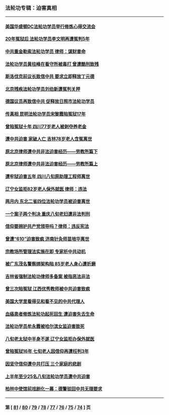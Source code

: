 ### 法轮功专辑：迫害真相
---
#### [美国华盛顿DC法轮功学员举行修炼心得交流会](../../pages/nf4379/n14080995.md?09260430) 
#### [20年冤狱后 法轮功学员李文明再遭冤判5年](../../pages/nf4379/n14079447.md?09260430) 
#### [中共重金勒索法轮功学员 律师：谋财害命](../../pages/nf4379/n14079477.md?09260430) 
#### [法轮功学员黄柱峰在看守所被毒打 曾遭酷刑致残](../../pages/nf4379/n14077119.md?09260430) 
#### [斯洛伐克前议长致信中共 要求立即释放丁元德](../../pages/nf4379/n14074619.md?09260430) 
#### [北京残疾法轮功学员刘伯新遭冤判关押](../../pages/nf4379/n14069619.md?09260430) 
#### [德国议员再致信中共 促释放日照市法轮功学员](../../pages/nf4379/n14069901.md?09260430) 
#### [传真相 昆明法轮功学员宋黎霞陷冤狱17年](../../pages/nf4379/n14069020.md?09260430) 
#### [曾陷冤狱十年 四川77岁老人被剥夺养老金](../../pages/nf4379/n14068260.md?09260430) 
#### [遭中共迫害 家破人亡 吉林78岁老人含冤离世](../../pages/nf4379/n14066833.md?09260430) 
#### [原北京律师遭中共非法迫害经历——劳教所篇下](../../pages/nf4379/n14066403.md?09260430) 
#### [原北京律师遭中共非法迫害经历——劳教所篇上](../../pages/nf4379/n14057045.md?09260430) 
#### [遭牢狱迫害五年 四川八旬原助理工程师离世](../../pages/nf4379/n14066297.md?09260430) 
#### [辽宁女监拒82岁老人保外就医 律师：违法](../../pages/nf4379/n14065881.md?09260430) 
#### [两月内 东北二省四位法轮功学员被迫害离世](../../pages/nf4379/n14063270.md?09260430) 
#### [一个案子两个判决 重庆八旬老妇遭非法判刑](../../pages/nf4379/n14063531.md?09260430) 
#### [信仰要拥护共产党领导吗？律师：违反宪法](../../pages/nf4379/n14061325.md?09260430) 
#### [曾遭“610”迫害致疯 济南针灸师苗培华离世](../../pages/nf4379/n14060519.md?09260430) 
#### [宗教场所管理法实施在即 专家析中共动机](../../pages/nf4379/n14061242.md?09260430) 
#### [被广东茂名警察绑架构陷 85岁老人身心遭折磨](../../pages/nf4379/n14059718.md?09260430) 
#### [吉林省强制法轮功律师多备案 被指恶法非法](../../pages/nf4379/n14059091.md?09260430) 
#### [曾三次陷冤狱 江西优秀教师被中共迫害致疯](../../pages/nf4379/n14058953.md?09260430) 
#### [美国大学里看得见和看不见的中共代理人](../../pages/nf4379/n14058369.md?09260430) 
#### [血癌患者修炼法轮功起死回生 遭迫害失去生命](../../pages/nf4379/n14056761.md?09260430) 
#### [法轮功学员牟永霞被哈尔滨女监迫害致死](../../pages/nf4379/n14056172.md?09260430) 
#### [八旬老太狱中半身不遂 辽宁女监拒办保外就医](../../pages/nf4379/n14055233.md?09260430) 
#### [曾陷冤狱16年 七旬老人因信仰再遭枉判3年](../../pages/nf4379/n14054516.md?09260430) 
#### [因坚守信仰遭中共打压 三个家庭的悲剧](../../pages/nf4379/n14053714.md?09260430) 
#### [上半年至少25名八旬法轮功学员遭中共迫害](../../pages/nf4379/n14048655.md?09260430) 
#### [柏林中使馆前戏剧化一幕：德警驳回中共无理要求](../../pages/nf4379/n14050320.md?09260430) 

---
#### 第 [ [81](./81.md?09260430) / [80](./80.md?09260430) / [79](./79.md?09260430) / [78](./78.md?09260430) / [77](./77.md?09260430) / [76](./76.md?09260430) / [75](./75.md?09260430) / [74](./74.md?09260430) ] 页
